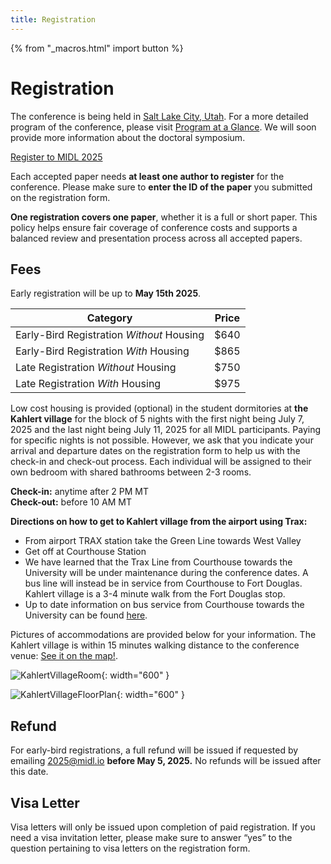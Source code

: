 ```yaml
---
title: Registration
---
```


{% from "_macros.html" import button %}
# Registration

The conference is being held in [Salt Lake City, Utah](/venue.html). For a more detailed program of the conference, please visit [Program at a Glance](/porgram-glance.html). We will soon provide more information about the doctoral symposium.

<p class="button">
  <a href="https://it.sci.utah.edu/midl-conference-registration/" target="_blank">Register to MIDL 2025</a>
</p>

Each accepted paper needs **at least one author to register** for the conference. Please make sure to **enter the ID of the paper** you submitted on the registration form. 

**One registration covers one paper**, whether it is a full or short paper. This policy helps ensure fair coverage of conference costs and supports a balanced review and presentation process across all accepted papers.

## Fees

Early registration will be up to **May 15th 2025**.

<center>

| Category                                       | Price    |
|------------------------------------------------|----------|
| Early-Bird Registration *Without* Housing      | $640|
| Early-Bird Registration *With* Housing         | $865 |
| Late Registration *Without* Housing            | $750|
| Late Registration *With* Housing               | $975 |


</center>

Low cost housing is provided (optional) in the student dormitories at **the Kahlert village** for the block of 5 nights with the first night being July 7, 2025 and the last night being July 11, 2025 for all MIDL participants. Paying for specific nights is not possible. However, we ask that you indicate your arrival and departure dates on the registration form to help us with the check-in and check-out process. Each individual will be assigned to their own bedroom with shared bathrooms between 2-3 rooms. 

**Check-in:** anytime after 2 PM MT   
**Check-out:** before 10 AM MT


**Directions on how to get to Kahlert village from the airport using Trax:**    
- From airport TRAX station take the Green Line towards West Valley
- Get off at Courthouse Station
- We have learned that the Trax Line from Courthouse towards the University will be under maintenance during the conference dates. A bus line will instead be in service from Courthouse to Fort Douglas. Kahlert village is a 3-4 minute walk from the Fort Douglas stop.
- Up to date information on bus service from Courthouse towards the University can be found [here](https://rideuta.com/Current-Projects/Detours-and-Disruptions/Courthouse-to-University-Medical).


Pictures of accommodations are provided below for your information. The Kahlert village is within 15 minutes walking distance to the conference venue: [See it on the map!](https://maps.app.goo.gl/GrMgnGT2xytWPaYZ8).

![KahlertVillageRoom](/images/venue/KahlertVillageRoom.jpg){: width="600" }

![KahlertVillageFloorPlan](/images/venue/KahlertVillageFloorPlan.jpg){: width="600" }


## Refund

For early-bird registrations, a full refund will be issued if requested by emailing [2025@midl.io](mailto:2025@midl.io)  **before May 5, 2025.** No refunds will be issued after this date. 

## Visa Letter

Visa letters will only be issued upon completion of paid registration. If you need a visa invitation letter, please make sure to answer “yes” to the question pertaining to visa letters on the registration form. 
